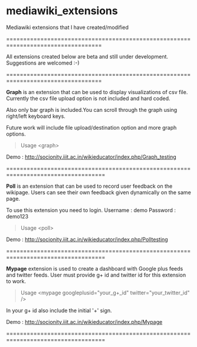 mediawiki_extensions
====================

Mediawiki extensions that I have created/modified

==================================================================================

All extensions created below are beta and still under development.
Suggestions are welcomed :-)

==================================================================================


**Graph** is an extension that can be used to display visualizations of csv file.
Currently the csv file upload option is not included and hard coded.

Also only bar graph is included.You can scroll through the graph using right/left
keyboard keys.

Future work will include file upload/destination option and more graph options.

>Usage &lt;graph&gt;

Demo : http://socionity.iiit.ac.in/wikieducator/index.php/Graph_testing


===================================================================================

**Poll** is an extension that can be used to record user feedback on the wikipage.
Users can see their own feedback given dynamically on the same page.

To use this extension you need to login.
Username : demo
Password : demo123

>Usage &lt;poll&gt;

Demo : http://socionity.iiit.ac.in/wikieducator/index.php/Polltesting

===================================================================================

**Mypage** extension is used to create a dashboard with Google plus feeds and twitter 
feeds. User must provide g+ id and twitter id for this extension to work.

>Usage &lt;mypage googleplusid="your_g+_id" twitter="your_twitter_id" /&gt;

In your g+ id also include the initial '+' sign.

Demo : http://socionity.iiit.ac.in/wikieducator/index.php/Mypage

===================================================================================




